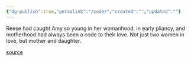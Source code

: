 ```yaml
---
{"dg-publish":true,"permalink":"/code/","created":"","updated":""}
---
```


Reese had caught Amy so young in her womanhood, in early pliancy, and motherhood had always been a code to their love. Not just two women in love, but mother and daughter.

[source](https://www.goodreads.com/book/show/48890225-detransition-baby)

